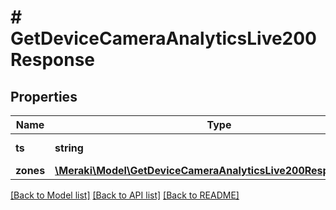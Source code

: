# # GetDeviceCameraAnalyticsLive200Response

## Properties

Name | Type | Description | Notes
------------ | ------------- | ------------- | -------------
**ts** | **string** | The current time | [optional]
**zones** | [**\Meraki\Model\GetDeviceCameraAnalyticsLive200ResponseZones**](GetDeviceCameraAnalyticsLive200ResponseZones.md) |  | [optional]

[[Back to Model list]](../../README.md#models) [[Back to API list]](../../README.md#endpoints) [[Back to README]](../../README.md)
